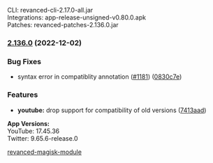 CLI: revanced-cli-2.17.0-all.jar  
Integrations: app-release-unsigned-v0.80.0.apk  
Patches: revanced-patches-2.136.0.jar  

### [2.136.0](https://github.com/revanced/revanced-patches/compare/v2.135.0...v2.136.0) (2022-12-02)
### Bug Fixes
* syntax error in compatiblity annotation ([#1181](https://github.com/revanced/revanced-patches/issues/1181)) ([0830c7e](https://github.com/revanced/revanced-patches/commit/0830c7ed1064757cf6354b426549275ece55408e))
### Features
* **youtube:** drop support for compatibility of old versions ([7413aad](https://github.com/revanced/revanced-patches/commit/7413aad6d215f24a66ba9a33917c73dbdb0b7bc3))

  
**App Versions:**  
YouTube: 17.45.36  
Twitter: 9.65.6-release.0  

[revanced-magisk-module](https://github.com/j-hc/revanced-magisk-module)  
